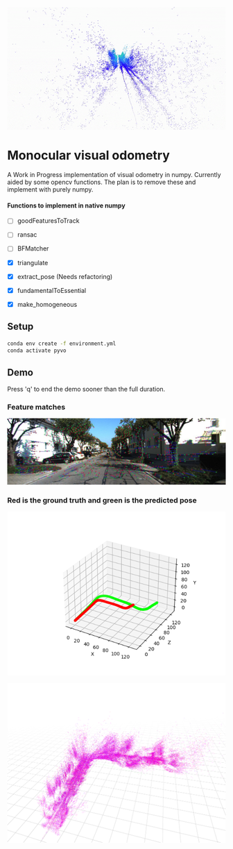 
![](https://github.com/hpennington/mono-visual-odometry/raw/numpy/point_cloud.gif)

# Monocular visual odometry
A Work in Progress implementation of visual odometry in numpy. Currently aided by some opencv functions. The plan is to remove these and implement with purely numpy.


#### Functions to implement in native numpy
  - [ ] goodFeaturesToTrack
  - [ ] ransac
  - [ ] BFMatcher
  - [x] triangulate
  - [x] extract_pose (Needs refactoring)
  - [x] fundamentalToEssential
  - [x] make_homogeneous


## Setup

```bash
conda env create -f environment.yml
conda activate pyvo
```

## Demo
Press 'q' to end the demo sooner than the full duration.

### Feature matches
![](https://github.com/hpennington/mono-visual-odometry/raw/main/features.jpeg)


### Red is the ground truth and green is the predicted pose
![](https://github.com/hpennington/mono-visual-odometry/raw/main/vo.png)

![](https://github.com/hpennington/mono-visual-odometry/raw/triangulation/point_cloud.png)



